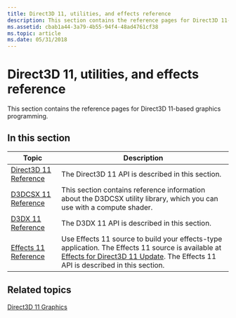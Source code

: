 ```yaml
---
title: Direct3D 11, utilities, and effects reference
description: This section contains the reference pages for Direct3D 11-based graphics programming.
ms.assetid: cbab1a44-3a79-4b55-94f4-48ad4761cf38
ms.topic: article
ms.date: 05/31/2018
---
```


# Direct3D 11, utilities, and effects reference

This section contains the reference pages for Direct3D 11-based graphics programming.

## In this section



| Topic                                                                     | Description                                                                                                                                                                                                                                        |
|---------------------------------------------------------------------------|----------------------------------------------------------------------------------------------------------------------------------------------------------------------------------------------------------------------------------------------------|
| [Direct3D 11 Reference](d3d11-graphics-reference.md)<br/>          | The Direct3D 11 API is described in this section.<br/>                                                                                                                                                                                       |
| [D3DCSX 11 Reference](d3d11-graphics-reference-d3dcsx11.md)<br/>   | This section contains reference information about the D3DCSX utility library, which you can use with a compute shader.<br/>                                                                                                                  |
| [D3DX 11 Reference](d3d11-graphics-reference-d3dx11.md)<br/>       | The D3DX 11 API is described in this section.<br/>                                                                                                                                                                                           |
| [Effects 11 Reference](d3d11-graphics-reference-effects11.md)<br/> | Use Effects 11 source to build your effects-type application. The Effects 11 source is available at [Effects for Direct3D 11 Update](https://github.com/Microsoft/FX11). The Effects 11 API is described in this section.<br/> |



 

## Related topics

<dl> <dt>

[Direct3D 11 Graphics](atoc-dx-graphics-direct3d-11.md)
</dt> </dl>

 

 






